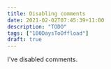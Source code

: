 ```yaml
---
title: Disabling comments
date: 2021-02-02T07:45:39+11:00
description: "TODO"
tags: ["100DaysToOffload"]
draft: true
---
```


I've disabled comments.